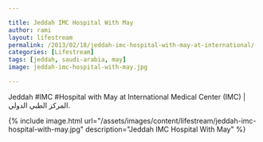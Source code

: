 ```yaml
---

title: Jeddah IMC Hospital With May
author: rami
layout: lifestream 
permalink: /2013/02/18/jeddah-imc-hospital-with-may-at-international/
categories: [Lifestream]
tags: [jeddah, saudi-arabia, may]
image: jeddah-imc-hospital-with-may.jpg

---
```


Jeddah #IMC #Hospital with May at International Medical Center (IMC) | المركز الطبي الدولي.

{% include image.html url="/assets/images/content/lifestream/jeddah-imc-hospital-with-may.jpg" description="Jeddah IMC Hospital With May" %}

